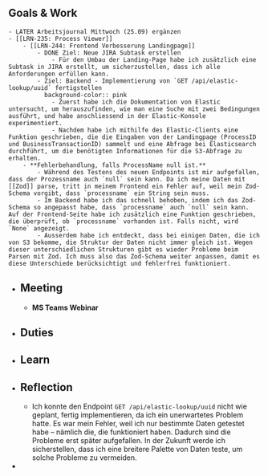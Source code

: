 ## Goals & Work
	- LATER Arbeitsjournal Mittwoch (25.09) ergänzen
	- [[LRN-235: Process Viewer]]
		- [[LRN-244: Frontend Verbesserung Landingpage]]
			- DONE Ziel: Neue JIRA Subtask erstellen
				- Für den Umbau der Landing-Page habe ich zusätzlich eine Subtask in JIRA erstellt, um sicherzustellen, dass ich alle Anforderungen erfüllen kann.
			- Ziel: Backend - Implementierung von `GET /api/elastic-lookup/uuid` fertigstellen
			  background-color:: pink
				- Zuerst habe ich die Dokumentation von Elastic untersucht, um herauszufinden, wie man eine Suche mit zwei Bedingungen ausführt, und habe anschliessend in der Elastic-Konsole experimentiert.
				- Nachdem habe ich mithilfe des Elastic-Clients eine Funktion geschrieben, die die Eingaben von der Landingpage (ProcessID und BusinessTransactionID) sammelt und eine Abfrage bei Elasticsearch durchführt, um die benötigten Informationen für die S3-Abfrage zu erhalten.
		- **Fehlerbehandlung, falls ProcessName null ist.**
			- Während des Testens des neuen Endpoints ist mir aufgefallen, dass der Prozessname auch `null` sein kann. Da ich meine Daten mit [[Zod]] parse, tritt in meinem Frontend ein Fehler auf, weil mein Zod-Schema vorgibt, dass `processname` ein String sein muss.
			- Im Backend habe ich das schnell behoben, indem ich das Zod-Schema so angepasst habe, dass `processname` auch `null` sein kann. Auf der Frontend-Seite habe ich zusätzlich eine Funktion geschrieben, die überprüft, ob `processname` vorhanden ist. Falls nicht, wird `None` angezeigt.
			- Ausserdem habe ich entdeckt, dass bei einigen Daten, die ich von S3 bekomme, die Struktur der Daten nicht immer gleich ist. Wegen dieser unterschiedlichen Strukturen gibt es wieder Probleme beim Parsen mit Zod. Ich muss also das Zod-Schema weiter anpassen, damit es diese Unterschiede berücksichtigt und fehlerfrei funktioniert.
- ## Meeting
	- **MS Teams Webinar**
- ## Duties
- ## Learn
- ## Reflection
	- Ich konnte den Endpoint `GET /api/elastic-lookup/uuid` nicht wie geplant, fertig implementieren, da ich ein unerwartetes Problem hatte. Es war mein Fehler, weil ich nur bestimmte Daten getestet habe – nämlich die, die funktioniert haben. Dadurch sind die Probleme erst später aufgefallen. In der Zukunft werde ich sicherstellen, dass ich eine breitere Palette von Daten teste, um solche Probleme zu vermeiden.
-